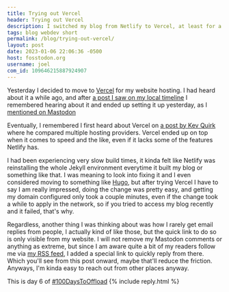 ```yaml
---
title: Trying out Vercel
header: Trying out Vercel
description: I switched my blog from Netlify to Vercel, at least for a while to try it out. I also added a reply via email for my RSS feed
tags: blog webdev short
permalink: /blog/trying-out-vercel/
layout: post
date: 2023-01-06 22:06:36 -0500
host: fosstodon.org
username: joel
com_id: 109646215887924907
---
```


Yesterday I decided to move to [Vercel](https://vercel.app) for my website hosting. I had heard about it a while ago, and after [a post I saw on my local timeline](https://fosstodon.org/@thatzacdavis/109640022382097725) I remembered hearing about it and ended up setting it up yesterday, as I [mentioned on Mastodon](https://fosstodon.org/@joel/109640467182046296)

Eventually, I remembered I first heard about Vercel on [a post by Kev Quirk](https://kevquirk.com/comparing-static-site-hosts-best-host-for-a-static-site/) where he compared multiple hosting providers. Vercel ended up on top when it comes to speed and the like, even if it lacks some of the features Netlify has.

I had been experiencing very slow build times, it kinda felt like Netlify was reinstalling the whole Jekyll environment everytime it built my blog or something like that. I was meaning to look into fixing it and I even considered moving to something like [Hugo](https://gohugo.io), but after trying Vercel I have to say I am really impressed, doing the change was pretty easy, and getting my domain configured only took a couple minutes, even if the change took a while to apply in the network, so if you tried to access my blog recently and it failed, that's why.

Regardless, another thing I was thinking about was how I rarely get email replies from people, I actually kind of like those, but the quick link to do so is only visible from my website. I will not remove my Mastodon comments or anything as extreme, but since I am aware quite a bit of my readers follow me via [my RSS feed](https://joelchrono12.xyz/feed.xml), I added a special link to quickly reply from there. Which you'll see from this post onward, maybe that'll reduce the friction. Anyways, I'm kinda easy to reach out from other places anyway.

This is day 6 of [#100DaysToOffload](https://100daystooffload.com)
{% include reply.html %}

